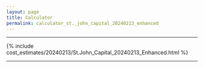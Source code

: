 ```yaml
---
layout: page
title: Calculator
permalink: calculator_st._john_capital_20240213_enhanced
---
```


___

{% include cost_estimates/20240213/St.John_Capital_20240213_Enhanced.html %}

___

